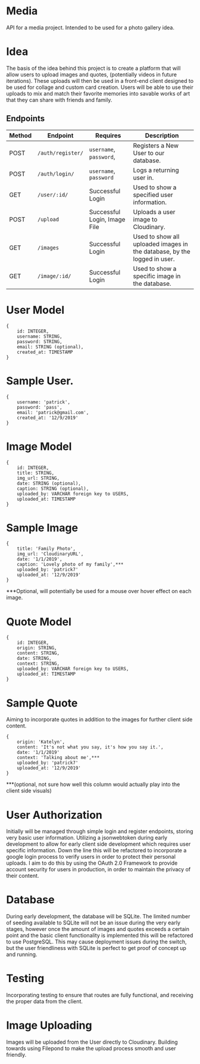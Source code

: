 # Media
API for a media project. Intended to be used for a photo gallery idea.

# Idea
The basis of the idea behind this project is to create a platform that will allow users to upload images and quotes, (potentially videos in future iterations).
These uploads will then be used in a front-end client designed to be used for collage and custom card creation. Users will be able to use their uploads to mix and match
their favorite memories into savable works of art that they can share with friends and family.

## Endpoints
| Method | Endpoint               | Requires                        | Description                                                             |
| ------ | ---------------------- | ------------------------------- | ----------------------------------------------------------------------- |
| POST   | `/auth/register/`      | `username`, `password`,         | Registers a New User to our database.                                   |
| POST   | `/auth/login/`         | `username`, `password`          | Logs a returning user in.                                               |
| GET    | `/user/:id/`           | Successful Login                | Used to show a specified user information.                              |
| POST   | `/upload`              | Successful Login, Image File    | Uploads a user image to Cloudinary.                                     |
| GET    | `/images`              | Successful Login                | Used to show all uploaded images in the database, by the logged in user.|
| GET    | `/image/:id/`          | Successful Login                | Used to show a specific image in the database.                          |

# User Model
```
{
    id: INTEGER,
    username: STRING,
    password: STRING,
    email: STRING (optional),
    created_at: TIMESTAMP
}
```

# Sample User.
```
{
    username: 'patrick',
    password: 'pass',
    email: 'patrick@gmail.com',
    created_at: '12/9/2019'
}
```

# Image Model
```
{
    id: INTEGER,
    title: STRING,
    img_url: STRING,
    date: STRING (optional),
    caption: STRING (optional),
    uploaded_by: VARCHAR foreign key to USERS,
    uploaded_at: TIMESTAMP
}
```

# Sample Image
```
{
    title: 'Family Photo',
    img_url: 'CloudinaryURL',
    date: '1/1/2019',
    caption: 'Lovely photo of my family',*** 
    uploaded_by: 'patrick7'
    uploaded_at: '12/9/2019'
}
```
***Optional, will potentially be used for a mouse over hover effect on each image.

# Quote Model
```
{
    id: INTEGER,
    origin: STRING,
    content: STRING,
    date: STRING,
    context: STRING,
    uploaded_by: VARCHAR foreign key to USERS,
    uploaded_at: TIMESTAMP
}
```

# Sample Quote
Aiming to incorporate quotes in addition to the images for further client side content.
```
{
    origin: 'Katelyn',
    content: 'It's not what you say, it's how you say it.',
    date: '1/1/2019'
    context: 'Talking about me',***
    uploaded_by: 'patrick7'
    uploaded_at: '12/9/2019'
}
```
***(optional, not sure how well this column would actually play into the client side visuals)

# User Authorization
Initially will be managed through simple login and register endpoints, storing very basic user information.
Utilizing a jsonwebtoken during early development to allow for early client side development which requires user specific information.
Down the line this will be refactored to incorporate a google login process to verify users in order to protect their personal uploads.
I aim to do this by using the OAuth 2.0 Framework to provide account security for users in production, in order to maintain the privacy of their content.

# Database
During early development, the database will be SQLite. The limited number of seeding available to SQLite will not be an issue during the very early stages,
however once the amount of images and quotes exceeds a certain point and the basic client functionality is implemented this will be refactored to use PostgreSQL.
This may cause deployment issues during the switch, but the user friendliness with SQLite is perfect to get proof of concept up and running.

# Testing
Incorporating testing to ensure that routes are fully functional, and receiving the proper data from the client.

# Image Uploading
Images will be uploaded from the User directly to Cloudinary. Building towards using Filepond to make the upload process smooth and user friendly.